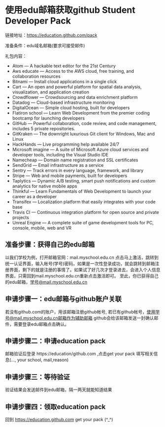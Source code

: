 # 使用edu邮箱获取github Student Developer Pack

链接地址：https://education.github.com/pack

准备条件：edu域名邮箱(要求可接受邮件)

礼包内容：

* Atom — A hackable text editor for the 21st Century
* Aws educate — Access to the AWS cloud, free training, and collaboration resources
* Bitnami — Install cloud applications in a single click
* Cart — An open and powerful platform for spatial data analysis, visualization, and application creation
* Crowdflower — Crowdsourcing and data enrichment platform
* Datadog — Cloud-based infrastructure monitoring
* DigitalOcean — Simple cloud hosting, built for developers
* Flatiron school — Learn Web Development from the premier coding bootcamp for launching developers
* GitHub — Powerful collaboration, code review, and code management, includes 5 private repositories.
* GitKraken — The downright luxurious Git client for Windows, Mac and Linux
* HackHands — Live programming help available 24/7
* Microsoft imagine — A suite of Microsoft Azure cloud services and developer tools, including the Visual Studio IDE
* Namecheap — Domain name registration and SSL certificates
* SendGrid — Email infrastructure as a service
* Sentry — Track errors in every language, framework, and library
* Stripe — Web and mobile payments, built for developers
* Taplytics — Dynamic A/B testing, smart push notifications and custom analytics for native mobile apps
* Thinkful — Learn Fundamentals of Web Development to launch your career as a developer
* Transifex — Localization platform that easily integrates with your code base
* Travis CI — Continuous integration platform for open source and private projects
* Unreal Engine — A complete suite of game development tools for PC, console, mobile, web and VR

## 准备步骤：获得自己的edu邮箱

以我们学校为例，打开邮箱官网：mail.myschool.edu.cn
点击马上激活，跳转到统一认证界面，输入帐号(学号)密码，如果是一次性登录成功，就会跳转到邮箱注册界面，剩下的就是注册的事情了。如果试了好几次才登录进去，会进入个人信息界面，只需回到mail.myschool.edu.cn重新点击激活即可。
至此，你已获得自己的edu邮箱，学号@mail.myschool.edu.cn

## 申请步骤一：edu邮箱与github账户关联

若没有github.com的账户，用该邮箱注册github帐号,
若已有github帐号，使用学号@mail.myschool.edu.cn邮箱作为辅助邮箱
github会给该邮箱发送一封确认邮件，需要登录edu邮箱点击确认。

## 申请步骤二：申请education pack

邮箱验证后登录 https://education/github.com ,点击get your pack
填写相关信息(..., your school, mail,reason)

## 申请步骤三：等待验证

验证结果会发送邮件到edu邮箱，隔一两天就能知道结果

## 申请步骤四：领取education pack

回到 https://education.github.com
get your pack (^_^)

